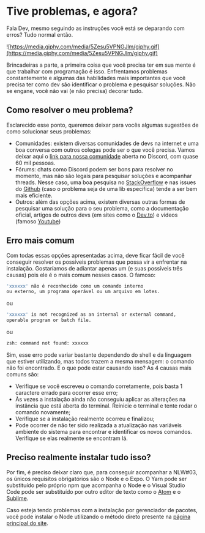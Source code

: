 # Tive problemas, e agora?

Fala Dev, mesmo seguindo as instruções você está se deparando com erros? Tudo normal então.

![https://media.giphy.com/media/5Zesu5VPNGJlm/giphy.gif](https://media.giphy.com/media/5Zesu5VPNGJlm/giphy.gif)

Brincadeiras a parte, a primeira coisa que você precisa ter em sua mente é que trabalhar com programação é isso. Enfrentamos problemas constantemente e algumas das habilidades mais importantes que você precisa ter como dev são identificar o problema e pesquisar soluções. Não se engane, você não vai (e não precisa) decorar tudo.

## Como resolver o meu problema?

Esclarecido esse ponto, queremos deixar para vocês algumas sugestões de como solucionar seus problemas:

- Comunidades: existem diversas comunidades de devs na internet e uma boa conversa com outros colegas pode ser o que você precisa. Vamos deixar aqui o [link para nossa comunidade](https://rocketseat.com.br/comunidade) aberta no Discord, com quase 60 mil pessoas.
- Fórums: chats como Discord podem ser bons para resolver no momento, mas não são legais para pesquisar soluções e acompanhar threads. Nesse caso, uma boa pesquisa no [StackOverflow](https://stackoverflow.com/) e nas issues do [Github](https://github.com/) (caso o problema seja de uma lib específica) tende a ser bem mais eficiente.
- Outros: além das opções acima, existem diversas outras formas de pesquisar uma solução para o seu problema, como a documentação oficial, artigos de outros devs (em sites como o [Dev.to](https://dev.to/)) e vídeos (famoso [Youtube](https://www.youtube.com/))

## Erro mais comum

Com todas essas opções apresentadas acima, deve ficar fácil de você conseguir resolver os possíveis problemas que possa vir a enfrentar na instalação. Gostaríamos de adiantar apenas um (e suas possíveis três causas) pois ele é o mais comum nesses casos. O famoso:

```bash
'xxxxxx' não é reconhecido como um comando interno
ou externo, um programa operável ou um arquivo em lotes.
```

ou

```bash
'xxxxxx' is not recognized as an internal or external command,
operable program or batch file.
```

ou

```bash
zsh: command not found: xxxxxx
```

Sim, esse erro pode variar bastante dependendo do shell e da linguagem que estiver utilizando, mas todos trazem a mesma mensagem: o comando não foi encontrado. E o que pode estar causando isso? As 4 causas mais comuns são:

- Verifique se você escreveu o comando corretamente, pois basta 1 caractere errado para ocorrer esse erro;
- Às vezes a instalação ainda não conseguiu aplicar as alterações na instância que está aberta do terminal. Reinicie o terminal e tente rodar o comando novamente;
- Verifique se a instalação realmente ocorreu e finalizou;
- Pode ocorrer de não ter sido realizada a atualização nas variáveis ambiente do sistema para encontrar e identificar os novos comandos. Verifique se elas realmente se encontram lá.

## Preciso realmente instalar tudo isso?

Por fim, é preciso deixar claro que, para conseguir acompanhar a NLW#03, os únicos requisitos obrigatórios são o Node e o Expo. O Yarn pode ser substituído pelo próprio npm que acompanha o Node e o Visual Studio Code pode ser substituído por outro editor de texto como o [Atom](https://atom.io/) e o [Sublime](https://www.sublimetext.com/).

Caso esteja tendo problemas com a instalação por gerenciador de pacotes, você pode instalar o Node utilizando o método direto presente na [página principal do site](https://nodejs.org/en/).